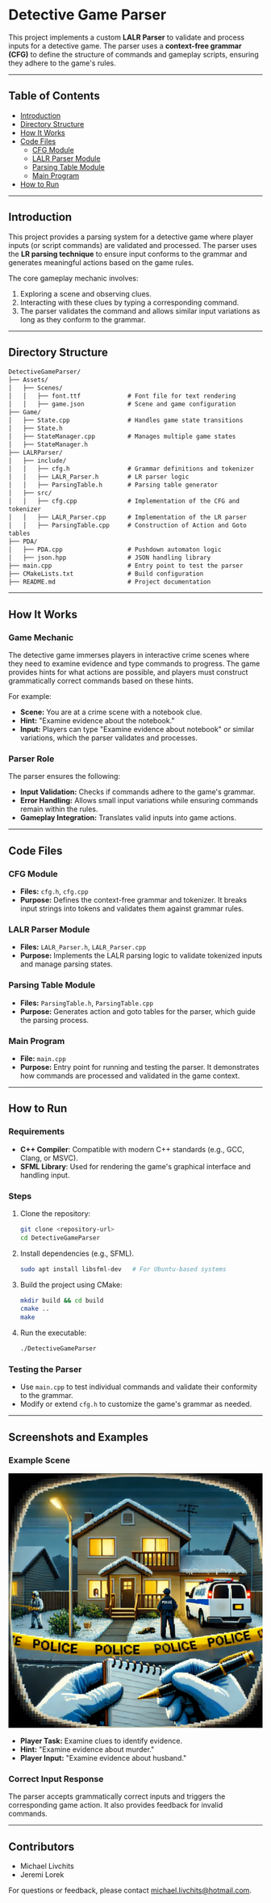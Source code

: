 # **Detective Game Parser**

This project implements a custom **LALR Parser** to validate and process inputs for a detective game. The parser uses a **context-free grammar (CFG)** to define the structure of commands and gameplay scripts, ensuring they adhere to the game's rules.

---

## **Table of Contents**

- [Introduction](#introduction)
- [Directory Structure](#directory-structure)
- [How It Works](#how-it-works)
- [Code Files](#code-files)
    - [CFG Module](#cfg-module)
    - [LALR Parser Module](#lalr-parser-module)
    - [Parsing Table Module](#parsing-table-module)
    - [Main Program](#main-program)
- [How to Run](#how-to-run)

---

## **Introduction**

This project provides a parsing system for a detective game where player inputs (or script commands) are validated and processed. The parser uses the **LR parsing technique** to ensure input conforms to the grammar and generates meaningful actions based on the game rules.

The core gameplay mechanic involves:
1. Exploring a scene and observing clues.
2. Interacting with these clues by typing a corresponding command.
3. The parser validates the command and allows similar input variations as long as they conform to the grammar.

---

## **Directory Structure**

```plaintext
DetectiveGameParser/
├── Assets/
│   ├── Scenes/
│   │   ├── font.ttf             # Font file for text rendering
│   │   ├── game.json            # Scene and game configuration
├── Game/
│   ├── State.cpp                # Handles game state transitions
│   ├── State.h
│   ├── StateManager.cpp         # Manages multiple game states
│   ├── StateManager.h
├── LALRParser/
│   ├── include/
│   │   ├── cfg.h                # Grammar definitions and tokenizer
│   │   ├── LALR_Parser.h        # LR parser logic
│   │   ├── ParsingTable.h       # Parsing table generator
│   ├── src/
│   │   ├── cfg.cpp              # Implementation of the CFG and tokenizer
│   │   ├── LALR_Parser.cpp      # Implementation of the LR parser
│   │   ├── ParsingTable.cpp     # Construction of Action and Goto tables
├── PDA/
│   ├── PDA.cpp                  # Pushdown automaton logic
│   ├── json.hpp                 # JSON handling library
├── main.cpp                     # Entry point to test the parser
├── CMakeLists.txt               # Build configuration
├── README.md                    # Project documentation
```

---

## **How It Works**

### **Game Mechanic**

The detective game immerses players in interactive crime scenes where they need to examine evidence and type commands to progress. The game provides hints for what actions are possible, and players must construct grammatically correct commands based on these hints.

For example:
- **Scene:** You are at a crime scene with a notebook clue.
- **Hint:** "Examine evidence about the notebook."
- **Input:** Players can type "Examine evidence about notebook" or similar variations, which the parser validates and processes.

### **Parser Role**
The parser ensures the following:
- **Input Validation:** Checks if commands adhere to the game's grammar.
- **Error Handling:** Allows small input variations while ensuring commands remain within the rules.
- **Gameplay Integration:** Translates valid inputs into game actions.

---

## **Code Files**

### **CFG Module**
- **Files:** `cfg.h`, `cfg.cpp`
- **Purpose:** Defines the context-free grammar and tokenizer. It breaks input strings into tokens and validates them against grammar rules.

### **LALR Parser Module**
- **Files:** `LALR_Parser.h`, `LALR_Parser.cpp`
- **Purpose:** Implements the LALR parsing logic to validate tokenized inputs and manage parsing states.

### **Parsing Table Module**
- **Files:** `ParsingTable.h`, `ParsingTable.cpp`
- **Purpose:** Generates action and goto tables for the parser, which guide the parsing process.

### **Main Program**
- **File:** `main.cpp`
- **Purpose:** Entry point for running and testing the parser. It demonstrates how commands are processed and validated in the game context.

---

## **How to Run**

### **Requirements**
- **C++ Compiler**: Compatible with modern C++ standards (e.g., GCC, Clang, or MSVC).
- **SFML Library**: Used for rendering the game's graphical interface and handling input.

### **Steps**
1. Clone the repository:
   ```bash
   git clone <repository-url>
   cd DetectiveGameParser
   ```

2. Install dependencies (e.g., SFML).
   ```bash
   sudo apt install libsfml-dev   # For Ubuntu-based systems
   ```

3. Build the project using CMake:
   ```bash
   mkdir build && cd build
   cmake ..
   make
   ```

4. Run the executable:
   ```bash
   ./DetectiveGameParser
   ```

### **Testing the Parser**
- Use `main.cpp` to test individual commands and validate their conformity to the grammar.
- Modify or extend `cfg.h` to customize the game's grammar as needed.

---

## **Screenshots and Examples**

### **Example Scene**
![Alt Text](Assets/Scenes/house.jpg)
- **Player Task:** Examine clues to identify evidence.
- **Hint:** "Examine evidence about murder."
- **Player Input:** "Examine evidence about husband."

### **Correct Input Response**
The parser accepts grammatically correct inputs and triggers the corresponding game action. It also provides feedback for invalid commands.

---


## **Contributors**
- Michael Livchits
- Jeremi Lorek

For questions or feedback, please contact michael.livchits@hotmail.com.

